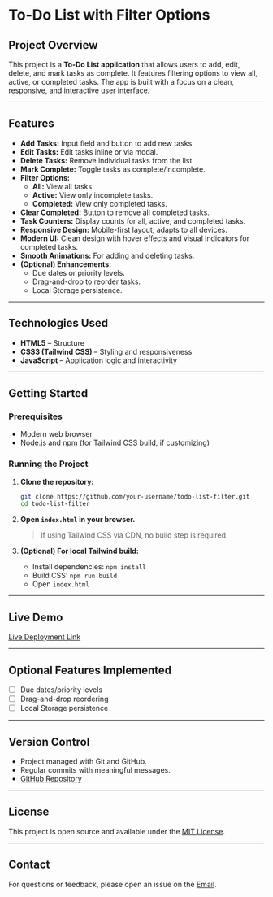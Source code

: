 # To-Do List with Filter Options

## Project Overview

This project is a **To-Do List application** that allows users to add, edit, delete, and mark tasks as complete. It features filtering options to view all, active, or completed tasks. The app is built with a focus on a clean, responsive, and interactive user interface.

---

## Features

- **Add Tasks:** Input field and button to add new tasks.
- **Edit Tasks:** Edit tasks inline or via modal.
- **Delete Tasks:** Remove individual tasks from the list.
- **Mark Complete:** Toggle tasks as complete/incomplete.
- **Filter Options:**
    - **All:** View all tasks.
    - **Active:** View only incomplete tasks.
    - **Completed:** View only completed tasks.
- **Clear Completed:** Button to remove all completed tasks.
- **Task Counters:** Display counts for all, active, and completed tasks.
- **Responsive Design:** Mobile-first layout, adapts to all devices.
- **Modern UI:** Clean design with hover effects and visual indicators for completed tasks.
- **Smooth Animations:** For adding and deleting tasks.
- **(Optional) Enhancements:**
    - Due dates or priority levels.
    - Drag-and-drop to reorder tasks.
    - Local Storage persistence.

---

## Technologies Used

- **HTML5** – Structure
- **CSS3 (Tailwind CSS)** – Styling and responsiveness
- **JavaScript** – Application logic and interactivity

---

## Getting Started

### Prerequisites

- Modern web browser
- [Node.js](https://nodejs.org/) and [npm](https://www.npmjs.com/) (for Tailwind CSS build, if customizing)

### Running the Project

1. **Clone the repository:**
     ```bash
     git clone https://github.com/your-username/todo-list-filter.git
     cd todo-list-filter
     ```
2. **Open `index.html` in your browser.**

     > If using Tailwind CSS via CDN, no build step is required.

3. **(Optional) For local Tailwind build:**
     - Install dependencies: `npm install`
     - Build CSS: `npm run build`
     - Open `index.html`

---

## Live Demo

[Live Deployment Link](https://to-do-app-with-filter.netlify.app/)

---

## Optional Features Implemented

- [ ] Due dates/priority levels
- [ ] Drag-and-drop reordering
- [ ] Local Storage persistence

---

## Version Control

- Project managed with Git and GitHub.
- Regular commits with meaningful messages.
- [GitHub Repository](https://github.com/adeshbhongale/To-Do-App-with-Filter)

---

## License

This project is open source and available under the [MIT License](LICENSE).

---

## Contact

For questions or feedback, please open an issue on the [Email](adeshbhongale03@gmail.com).
